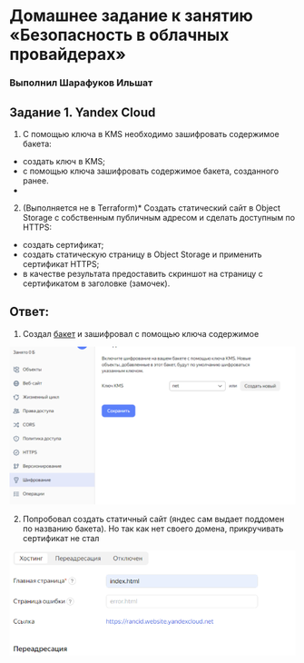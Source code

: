 # Домашнее задание к занятию «Безопасность в облачных провайдерах»  

### Выполнил Шарафуков Ильшат


## Задание 1. Yandex Cloud   

1. С помощью ключа в KMS необходимо зашифровать содержимое бакета:

 - создать ключ в KMS;
 - с помощью ключа зашифровать содержимое бакета, созданного ранее.
 - 
2. (Выполняется не в Terraform)* Создать статический сайт в Object Storage c собственным публичным адресом и сделать доступным по HTTPS:

 - создать сертификат;
 - создать статическую страницу в Object Storage и применить сертификат HTTPS;
 - в качестве результата предоставить скриншот на страницу с сертификатом в заголовке (замочек).


## Ответ:


1. Cоздал [бакет](src/bucket.tf) и зашифровал с помощью ключа содержимое

![1](img/1.png)

2. Попробовал создать статичный сайт (яндес сам выдает поддомен по названию бакета). Но так как нет своего домена, прикручивать сертификат не стал

![2](img/2.png)